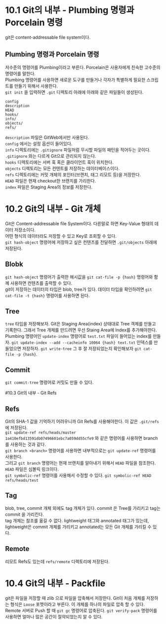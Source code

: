 # 10.1 Git의 내부 - Plumbing 명령과 Porcelain 명령
git은 content-addressable file system이다.

## Plumbing 명령과 Porcelain 명령
저수준의 명령어를 Plumbing이라고 부른다. Porcelain은 사용자에게 친숙한 고수준의 명령어를 말한다.  
Plumbing 명령어를 사용하면 새로운 도구를 만들거나 각자가 특별하게 필요한 스크립트를 만들기 위해서 사용한다.  
`git init` 을 입력하면 `.git` 디렉토리 아래에 아래와 같은 파일들이 생성된다.   
```
config
description
HEAD
hooks/
info/
objects/
refs/
```

`description` 파일은 GitWeb에서만 사용된다.  
`config` 에서는 설정 옵션이 들어있다.  
`info` 디렉토리에는 `.gitignore` 파일처럼 무시할 파일의 패턴을 적어두는 곳이다. `.gitignore` 와는 다르게 Git으로 관리되지 않는다.  
`hooks` 디렉토리에는 서버 훅 혹은 클라이언트 훅이 위치한다.  
`objects` 디렉토리는 모든 컨텐트를 저장하는 데이터베이스이다.  
`refs` 디렉토리에는 커밋 개체의 포인터(브랜치, 태그 리모트 등)을 저장한다.  
`HEAD` 파일은 현재 checkout한 브랜치를 가리한다.  
`index` 파일은 Staging Area의 정보를 저장한다.  

# 10.2 Git의 내부 - Git 개체
Git은 Content-addressable file System이다. 다른말로 하면 Key-Value 형태의 데이터 저장소이다.  
어떤 형식의 데이터라도 저장할 수 있고 Key로 조회할 수 있다.  
`git hash-object` 명령어에 저장하고 싶은 컨텐츠를 전달하면 `.git/objects` 아래에 저장된다.  

## Blobk
`git hash-object` 명령어가 출력한 해시값을 `git cat-file -p {hash}` 명령어와 함께 사용하면 컨텐츠를 출력할 수 있다.  
git이 저장하는 데이터의 타입은 blob, tree가 있다. 데이터 타입을 확인하려면 `git cat-file -t {hash}` 명령어를 사용하면 된다.  

## Tree
`tree` 타입을 저장해보자. Git은 Staging Area(index) 상태대로 Tree 객체를 만들고 기록한다. 그래서 Tree 개체를 만드려면 우선 Staing Area에 Index를 추가해야한다.  
Plumbing 명령어인 `update-index` 명령어로 `test.txt` 파일이 들어있는 index를 만들자. `git update-index --add --cacheinfo 10064 {hash} text.txt` 
인덱스를 만들었으면 저장하자. `git write-tree` 그 후 잘 저장되었는지 확인해보자 `git cat-file -p {hash}`. 

## Commit
`git commit-tree` 명령어로 커밋도 만들 수 있다.  

#10.3 Git의 내부 - Git Refs

## Refs
Git의 SHA-1 값을 기억하기 어려우니까 Git Refs를 사용해야한다. 이 값은 `.git/refs` 에 저장된다.   
`git update-ref refs/heads/master 1a410efbd13591db07496601ebc7a059dd55cfe9` 와 같은 명령어를 사용하면 branch를 사용하는 것과 같다.  
`git branch <branch>` 명령어를 사용하면 내부적으로는 `git update-ref` 명령어를 사용한다.  
그리고 `git branch` 명령어는 현재 브랜치를 알아내기 위해서 `HEAD` 파일을 참조한다. `HEAD` 파일은 심볼릭 링크이다.  
`git symbolic-ref` 명령어를 사용해서 수정할 수 있다. `git symbolic-ref HEAD refs/heads/test` 

## Tag
blob, tree, commit 개체 외에도 tag 개체가 있다. commit 은 Tree를 가리키고 tag는 commit 을 가리킨다.  
tag 개체는 참조를 옮길 수 없다. lightweight 태그와 annotated 태그가 있는데, lightweight은 commit 개체를 가리키고 annotated는 모든 Git 개체를 가리킬 수 있다.  

## Remote
리모트 Refs도 있는데 `refs/remote` 디렉토리에 저장된다.

# 10.4 Git의 내부 - Packfile
git은 파일을 저장할 때 zlib 으로 파일을 압축해서 저장한다. Git이 처음 개체를 저장하는 형식은 `Loose` 포멧이라고 부른다. 이 개체를 하나의 파일로 압축 할 수 있다. 
Remote 서버로 Push 할 때 `git gc` 명령어로 압축된다. `git verify-pack` 명령어를 사용하면 얼마나 많은 공간이 절약되었는지 알 수 있다.  
